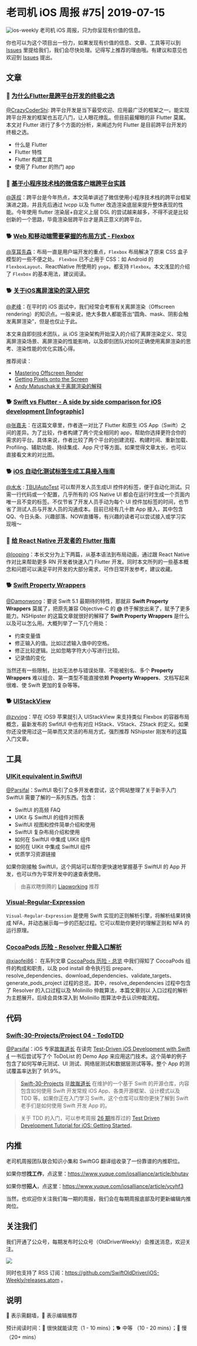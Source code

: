 # 老司机 iOS 周报 #75| 2019-07-15

![ios-weekly](https://github.com/SwiftOldDriver/iOS-Weekly/blob/master/assets/ios-weekly.png?raw=true)
老司机 iOS 周报，只为你呈现有价值的信息。

你也可以为这个项目出一份力，如果发现有价值的信息、文章、工具等可以到 [Issues](https://github.com/SwiftOldDriver/iOS-Weekly/issues) 里提给我们，我们会尽快处理。记得写上推荐的理由哦。有建议和意见也欢迎到 [Issues](https://github.com/SwiftOldDriver/iOS-Weekly/issues) 提出。


## 文章

### 🐎 [为什么Flutter是跨平台开发的终极之选](https://mp.weixin.qq.com/s/R0sk9CGPbBksSnWV9xtGSg)

[@CrazyCoderShi](https://github.com/CrazyCoderShi): 跨平台开发是当下最受欢迎、应用最广泛的框架之一。能实现跨平台开发的框架也五花八门，让人眼花缭乱。但目前最耀眼的非 Flutter 莫属。本文对 Flutter 进行了多个方面的分析，来阐述为何 Flutter 是目前跨平台开发的终极之选。

- 什么是 Flutter
- Flutter 特性
- Flutter 构建工具
- 使用了 Flutter 的热门 app


### 🐎 [基于小程序技术栈的微信客户端跨平台实践](https://mp.weixin.qq.com/s/V-H3pF9ytfXRhZG0PGIKsw)

[@莲叔](https://weibo.com/aaaron7)：跨平台是今年热点，本文简单讲述了微信使用小程序技术栈的跨平台框架演进之路，并且先后通过 lvcpp 以及 flutter 改造渲染底层来提升整体表现的性能。今年使用 flutter 渲染层+自定义上层 DSL 的尝试越来越多，不得不说是比较创新的一个思路，毕竟渲染层跨平台才是真正意义的跨平台。

### 🐕 [Web 和移动端需要掌握的布局方式 - Flexbox](https://mp.weixin.qq.com/s/WVqnmIbIkxsvBMhHydwHAg)

[@享耳先森](https://github.com/iblacksun)：布局一直是用户端开发的重点，`Flexbox` 布局解决了原来 CSS 盒子模型的一些不便之处。 `Flexbox` 已不止用于 CSS：如 Android 的 `FlexboxLayout`、ReactNative 所使用的 `yoga`，都支持 `Flexbox`。本文浅显的介绍了 `Flexbox` 的基本用法，建议阅读。

### 🐕 [关于iOS离屏渲染的深入研究](https://zhuanlan.zhihu.com/p/72653360)

[@老峰](https://github.com/GesanTung)：在平时的 iOS 面试中，我们经常会考察有关离屏渲染（Offscreen rendering）的知识点。一般来说，绝大多数人都能答出“圆角、mask、阴影会触发离屏渲染”，但是也仅止于此。

本文来自即刻技术团队，从 iOS 渲染架构开始深入的介绍了离屏渲染定义、常见离屏渲染场景、离屏渲染的性能影响，以及即刻团队对如何正确使用离屏渲染的思考、渲染性能的优化实践心得。

推荐阅读：
- [Mastering Offscreen Render](https://github.com/seedante/iOS-Note/wiki/Mastering-Offscreen-Render)
- [Getting Pixels onto the Screen](https://www.objc.io/issues/3-views/moving-pixels-onto-the-screen/)
- [Andy Matuschak关于离屏渲染的解释](https://lobste.rs/s/ckm4uw/performance_minded_take_on_ios_design#c_itdkfh)

### 🐕 [Swift vs Flutter - A side by side comparison for iOS development [Infographic]](https://blog.codemagic.io/flutter-vs-swift/)

[@张嘉夫](https://github.com/josephchang10)：在这篇文章里，作者逐一对比了 Flutter 和原生 iOS App（Swift）之间的差异。为了比较，作者构建了两个完全相同的 app，帮助你选择更符合你的需求的平台。具体来说，作者比较了两个平台的创建流程、构建时间、重新加载、Profiling、辅助功能、持续集成、App 尺寸等方面。如果觉得文章太长，也可以直接看文末的对比图。

### 🐕 [iOS 自动化测试标签生成工具接入指南](http://yulingtianxia.com/blog/2018/08/13/TBUIAutoTest-Usage/)
[@水水](https://www.xuyanlan.com/) : [TBUIAutoTest](https://github.com/yulingtianxia/TBUIAutoTest) 可以帮开发人员生成UI 控件的标签，便于自动化测试。只需一行代码或一个配置，几乎所有的 iOS Native UI 都会在运行时生成一个页面内唯一且不变的标签。不仅节省了开发人员手动为每个 UI 控件加标签的时间，也节省了测试人员与开发人员的沟通成本。目前已经有几十款 App 接入，其中包含 QQ、今日头条、兴趣部落、NOW直播等，有兴趣的读者可以尝试接入或学习实现哦～

### 🐢 [给 React Native 开发者的 Flutter 指南](https://mp.weixin.qq.com/s/MyFjQJqojviYJuQKf5MsGA)

[@looping](https://github.com/looping)：本长文分为上下两篇，从基本语法到布局动画，通过跟 React Native 作对比来帮助更多 RN 开发者快速入门 Flutter 开发。同时本文所列的一些基本概念和问题可以满足平时开发的大部分需求，可作日常开发参考，建议收藏。

### 🐕 [Swift Property Wrappers](https://nshipster.com/propertywrapper/)

[@Damonwong](https://github.com/Damonvvong)：要说 Swift 5.1 最期待的特性，那就非 **Swift Property Wrappers** 莫属了，把原先兼容 Objective-C 的 **@** 终于解放出来了，赋予了更多能力。NSHipster 的这篇文章就很好的解释了 **Swift Property Wrappers** 是什么以及可以怎么用。大概列举了一下几个用处：

- 约束变量值
- 修正输入的值。比如过滤输入值中的空格。
- 修正比较逻辑。比如忽略字符大小写进行比较。
- 记录值的变化

当然还有一些限制，比如无法参与错误处理、不能被别名、多个 **Property Wrappers** 难以组合、第一类型不能直接依赖 **Property Wrappers**、文档写起来很难、使 Swift 更加的复杂等等。

### 🐕 [UIStackView](https://nshipster.com/uistackview/)

[@zvving](https://github.com/zvving)：早在 iOS9 苹果就引入 UIStackView 来支持类似 Flexbox 的容器布局概念，最新发布的 SwfitUI 中也有对应 HStack、VStack、ZStack 的定义。如果你还没使用过这一简单而又灵活的布局方式，强烈推荐 NShipster 刚发布的这篇入门文章。


## 工具

### [UIKit equivalent in SwiftUI](https://goshdarnswiftui.com/)

[@Parsifal](https://weibo.com/parsifalchang)：SwiftUI 吸引了众多开发者尝试，这个网站整理了关于新手入门 SwiftUI 需要了解的一系列东西。包含：

- SwiftUI 的高频 FAQ
- UIKit 与 SwiftUI 的组件对照表
- SwiftUI 视图和控件简单介绍和使用
- SwiftUI 复杂布局介绍和使用
- 如何在 SwiftUI 中集成 UIKit 组件
- 如何在 UIKit 中集成 SwiftUI 组件
- 优质学习资源链接

如果你刚接触 SwiftUI，这个网站可以帮你更快速地掌握基于 SwiftUI 的 App 开发，也可以作为平常开发中的速查表使用。

> 由喜欢瞎倒腾的 [Liaoworking](https://github.com/Liaoworking) 推荐

### [Visual-Regular-Expression](https://github.com/White-White/Visual-Regular-Expression)

`Visual-Regular-Expression` 是使用 Swift 实现的正则解析引擎，将解析结果转换成 NFA，并动态展示每一步的匹配过程。它可以帮助你更好的理解正则和 NFA 的运行原理。

### [CocoaPods 历险 - Resolver 仲裁入口解析](https://mp.weixin.qq.com/s/o-v41MlTAX2Oeg_BeSLKEw)

[@xiaofei86](https://weibo.com/xuyafei86)：
在系列文章 [CocoaPods 历险 - 总览](https://www.desgard.com/cocoapods-1) 中我们得知了 CocoaPods 组件的构成和职责，以及 pod install 命令执行后 prepare、resolve_dependencies、download_dependencies、validate_targets、generate_pods_project 过程的总览。其中，resolve_dependencies 过程中包含了 Resolver 的入口过程以及 Molinillo 仲裁算法，本篇文章则以 入口过程的解析为主题展开。后续会具体深入到 Molinillo 图算法中去认识仲裁流程。

## 代码

### [Swift-30-Projects/Project 04 - TodoTDD](https://github.com/soapyigu/Swift-30-Projects/tree/master/Project%2004%20-%20TodoTDD)

[@Parsifal](https://weibo.com/parsifalchang)：iOS 专家[故胤道长](https://weibo.com/soapyigu) 在读完 [Test-Driven iOS Development with Swift 4](https://www.amazon.com/Test-Driven-iOS-Development-Swift-maintainable/dp/1788475704) 一书后尝试写了个 ToDoList 的 Demo App 来应用这门技术。这个简单的例子包含了如何写单元测试、UI 测试、网络层测试和数据层测试等等。整个 App 的测试覆盖率达到了 91.9%。

> [Swift-30-Projects](https://github.com/soapyigu/Swift-30-Projects) 是[故胤道长](https://weibo.com/soapyigu) 在维护的一个基于 Swift 的开源仓库，内容包含如何使用 Swift 开发常规 iOS App、各类开源框架、设计模式以及 TDD 等。如果你正在入门学习 Swift，这个仓库可以帮你更快了解到 Swift 老手们是如何使用 Swift 开发 App 的。

> 关于 TDD 的入门，可以参考周报 [26 期](https://github.com/SwiftOldDriver/iOS-Weekly/blob/59bfdf3859a67d5667319000e4ee70f8f9cd6f76/Reports/%2326-2018.07.09.md)推荐过的 [Test Driven Development Tutorial for iOS: Getting Started](https://www.raywenderlich.com/185640/test-driven-development-tutorial)。

## 内推

老司机周报团队联合知识小集和 SwiftGG 翻译组收录了一份靠谱的内推职位。

如果你想**找工作**，点这里：https://www.yuque.com/iosalliance/article/bhutav

如果你想**招人**，点这里：https://www.yuque.com/iosalliance/article/ycyhf3

当然，也欢迎你关注我们每一期的周报，我们会在每期周报底部及时更新编辑内推岗位。

## 关注我们

我们开通了公众号，每期发布时公众号（OldDriverWeekly）会推送消息，欢迎关注。

![](https://github.com/SwiftOldDriver/iOS-Weekly/blob/master/assets/qrcode_for_wechat.jpg?raw=true)

同时也支持了 RSS 订阅：https://github.com/SwiftOldDriver/iOS-Weekly/releases.atom 。

## 说明

🚧 表示需翻墙，🌟 表示编辑推荐

预计阅读时间：🐎 很快就能读完（1 - 10 mins）；🐕 中等 （10 - 20 mins）；🐢 慢（20+ mins）


